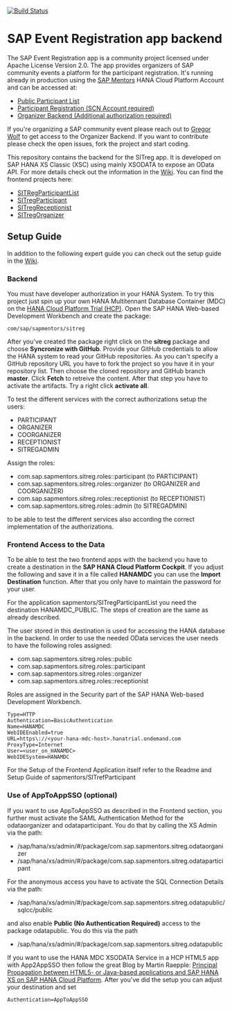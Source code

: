 [![Build Status](http://ci.computerservice-wolf.com/buildStatus/icon?job=CI_SITreg_master_build)](http://ci.computerservice-wolf.com/job/CI_SITreg_master_build)

# SAP Event Registration app backend

The SAP Event Registration app is a community project licensed under Apache License Version 2.0. The app provides organizers of SAP community events a platform for the participant registration. It's running already in production using the [SAP Mentors](http://sapmentors.sap.com) HANA Cloud Platform Account and can be accessed at:

* [Public Participant List](https://sitregparticipantlist-a5a504e08.dispatcher.hana.ondemand.com/)
* [Participant Registration (SCN Account required)](https://sitregparticipant-a5a504e08.dispatcher.hana.ondemand.com/)
* [Organizer Backend (Additional authorization required)](https://sitregorganizer-a5a504e08.dispatcher.hana.ondemand.com/)
 
If you're organizing a SAP community event please reach out to [Gregor Wolf](mailto:gregor.wolf@gmail.com) to get access to the Organizer Backend. If you want to contribute please check the open issues, fork the project and start coding.

This repository contains the backend for the SITreg app. It is developed on SAP HANA XS Classic (XSC) using mainly XSODATA to expose an OData API. For more details check out the information in the [Wiki](https://github.com/sapmentors/SITreg/wiki). You can find the frontend projects here:

* [SITRegParticipantList](https://github.com/sapmentors/SITRegParticipantList)
* [SITregParticipant](https://github.com/sapmentors/SITregParticipant)
* [SITregReceptionist](https://github.com/sapmentors/SITregReceptionist)
* [SITregOrganizer](https://github.com/sapmentors/SITregOrganizer)

## Setup Guide

In addition to the following expert guide you can check out the setup guide in the  [Wiki](https://github.com/sapmentors/SITreg/wiki/Setup:-1.-Create-MDC-Database-on-HCP).

### Backend

You must have developer authorization in your HANA System. To try this project just spin up your own HANA Multitennant Database Container (MDC) on the [HANA Cloud Platform Trial (HCP)](https://hcp.sap.com/). Open the SAP HANA Web-based Development Workbench and create the package:

    com/sap/sapmentors/sitreg

After you've created the package right click on the **sitreg** package and choose **Syncronize with GitHub**. Provide your GitHub credentials to allow the HANA system to read your GitHub repositories. As you can't specify a GitHub repository URL you have to fork the project so you have it in your repository list. Then choose the cloned repository and GitHub branch **master**. Click **Fetch** to retreive the content. After that step you have to activate the artifacts. Try a right click **activate all**.

To test the different services with the correct authorizations setup the users: 

* PARTICIPANT 
* ORGANIZER
* COORGANIZER
* RECEPTIONIST
* SITREGADMIN
 
Assign the roles:

* com.sap.sapmentors.sitreg.roles::participant (to PARTICIPANT)
* com.sap.sapmentors.sitreg.roles::organizer (to ORGANIZER and COORGANIZER)
* com.sap.sapmentors.sitreg.roles::receptionist (to RECEPTIONIST)
* com.sap.sapmentors.sitreg.roles::admin (to SITREGADMIN)

to be able to test the different services also according the correct implementation of the authorizations.

### Frontend Access to the Data

To be able to test the two frontend apps with the backend you have to create a destination in the **SAP HANA Cloud Platform Cockpit**. If you adjust the following and save it in a file called **HANAMDC** you can use the **Import Destination** function. After that you only have to maintain the password for your user.

For the application sapmentors/SITregParticipantList you need the destination HANAMDC_PUBLIC. The steps of creation are the same as already described.

The user stored in this destination is used for accessing the HANA database in the backend. In order to use the needed OData services the user needs to have the following roles assigned:

* com.sap.sapmentors.sitreg.roles::public
* com.sap.sapmentors.sitreg.roles::participant
* com.sap.sapmentors.sitreg.roles::organizer
* com.sap.sapmentors.sitreg.roles::receptionist

Roles are assigned in the Security part of the SAP HANA Web-based Development Workbench.

```
Type=HTTP
Authentication=BasicAuthentication
Name=HANAMDC
WebIDEEnabled=true
URL=https\://<your-hana-mdc-host>.hanatrial.ondemand.com
ProxyType=Internet
User=<user_on_HANAMDC>
WebIDESystem=HANAMDC
```

For the Setup of the Frontend Application itself refer to the Readme and Setup Guide of sapmentors/SITrefParticipant

### Use of AppToAppSSO (optional)
If you want to use AppToAppSSO as described in the Frontend section, you further must activate the SAML Authentication Method for the odataorganizer and odataparticipant. You do that by calling the XS Admin via the path:

* /sap/hana/xs/admin/#/package/com.sap.sapmentors.sitreg.odataorganizer
* /sap/hana/xs/admin/#/package/com.sap.sapmentors.sitreg.odataparticipant 
 
For the anonymous access you have to activate the SQL Connection Details via the path:

* /sap/hana/xs/admin/#/package/com.sap.sapmentors.sitreg.odatapublic/sqlcc/public

and also enable **Public (No Authentication Required)** access to the package odatapublic. You do this via the path

* /sap/hana/xs/admin/#/package/com.sap.sapmentors.sitreg.odatapublic

If you want to use the HANA MDC XSODATA Service in a HCP HTML5 app with App2AppSSO then follow the great Blog by Martin Raepple: [Principal Propagation between HTML5- or Java-based applications and SAP HANA XS on SAP HANA Cloud Platform](http://scn.sap.com/community/developer-center/cloud-platform/blog/2016/03/21/principal-propagation-between-html5-and-sap-hana-xs-on-sap-hana-cloud-platform). After you've did the setup you can adjust your destination and set

```
Authentication=AppToAppSSO
```
